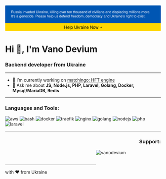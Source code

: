 [![SWUbanner](https://raw.githubusercontent.com/vshymanskyy/StandWithUkraine/main/banner2-direct.svg)](https://vshymanskyy.github.io/StandWithUkraine/)

<h1 align="left">Hi 👋, I'm Vano Devium</h1>
<h3 align="left">Backend developer from Ukraine</h3>

--- 

- 🔭 I’m currently working on [matchingo: HFT engine](https://github.com/gonevo/matchingo)
- 💬 Ask me about **JS, Node.js, PHP, Laravel, Golang, Docker, Mysql/MariaDB, Redis**

---

<h3 align="left">Languages and Tools:</h3>
<p align="left">

<img alt="aws" width="40" height="40" src="https://cdn.jsdelivr.net/gh/devicons/devicon@latest/icons/amazonwebservices/amazonwebservices-original-wordmark.svg" />
<img alt="bash" width="40" height="40" src="https://cdn.jsdelivr.net/gh/devicons/devicon@latest/icons/bash/bash-original.svg" />
<img alt="docker" width="40" height="40" src="https://cdn.jsdelivr.net/gh/devicons/devicon@latest/icons/docker/docker-original-wordmark.svg" />
<img alt="traefik" width="40" height="40" src="https://cdn.jsdelivr.net/gh/devicons/devicon@latest/icons/traefikproxy/traefikproxy-original-wordmark.svg" />
<img alt="nginx" width="40" height="40" src="https://cdn.jsdelivr.net/gh/devicons/devicon@latest/icons/nginx/nginx-original.svg" />
<img alt="golang" width="40" height="40" src="https://cdn.jsdelivr.net/gh/devicons/devicon@latest/icons/go/go-original-wordmark.svg" />
<img alt="nodejs" width="40" height="40" src="https://cdn.jsdelivr.net/gh/devicons/devicon@latest/icons/nodejs/nodejs-original-wordmark.svg" />
<img alt="php" width="40" height="40" src="https://cdn.jsdelivr.net/gh/devicons/devicon@latest/icons/php/php-original.svg" />
<img alt="laravel" width="40" height="40" src="https://cdn.jsdelivr.net/gh/devicons/devicon@latest/icons/laravel/laravel-original-wordmark.svg" />

</p>

---

<h3 align="right">Support:</h3>
<p><a href="https://www.buymeacoffee.com/vanodevium"> <img align="right" src="https://cdn.buymeacoffee.com/buttons/v2/default-yellow.png" height="50" width="210" alt="vanodevium" /></a></p><br><br>

--- 

with ❤️ from Ukraine
